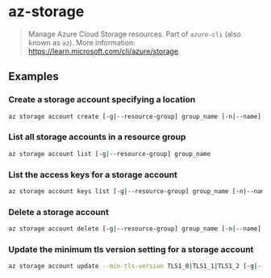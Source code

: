 # az-storage

> Manage Azure Cloud Storage resources. Part of `azure-cli` (also known as `az`). More information: <https://learn.microsoft.com/cli/azure/storage>.

## Examples

### Create a storage account specifying a location

```bash
az storage account create [-g|--resource-group] group_name [-n|--name] account_name [-l|--location] location --sku account_sku
```

### List all storage accounts in a resource group

```bash
az storage account list [-g|--resource-group] group_name
```

### List the access keys for a storage account

```bash
az storage account keys list [-g|--resource-group] group_name [-n|--name] account_name
```

### Delete a storage account

```bash
az storage account delete [-g|--resource-group] group_name [-n|--name] account_name
```

### Update the minimum tls version setting for a storage account

```bash
az storage account update --min-tls-version TLS1_0|TLS1_1|TLS1_2 [-g|--resource-group] group_name [-n|--name] account_name
```

